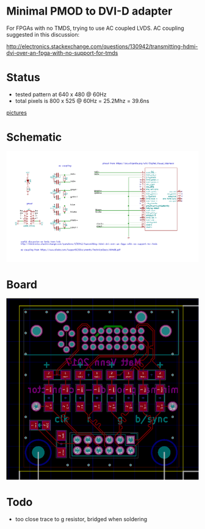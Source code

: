 # Minimal PMOD to DVI-D adapter

For FPGAs with no TMDS, trying to use AC coupled LVDS.
AC coupling suggested in this discussion:

http://electronics.stackexchange.com/questions/130942/transmitting-hdmi-dvi-over-an-fpga-with-no-support-for-tmds

# Status

* tested pattern at 640 x 480 @ 60Hz
* total pixels is 800 x 525 @ 60Hz = 25.2Mhz = 39.6ns

[pictures](https://goo.gl/photos/ScRRi142sbwstPGr6)

# Schematic

![schematic](schematic.png)

# Board

![board](board.png)

# Todo

* too close trace to g resistor, bridged when soldering

